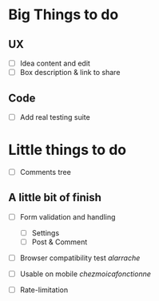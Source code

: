 # Big Things to do

## UX

- [ ] Idea content and edit
- [ ] Box description & link to share

## Code

- [ ] Add real testing suite

# Little things to do

- [ ] Comments tree 

## A little bit of finish

- [ ] Form validation and handling
    - [ ] Settings
    - [ ] Post & Comment
- [ ] Browser compatibility test *alarrache*
- [ ] Usable on mobile *chezmoicafonctionne*
- [ ] Rate-limitation

